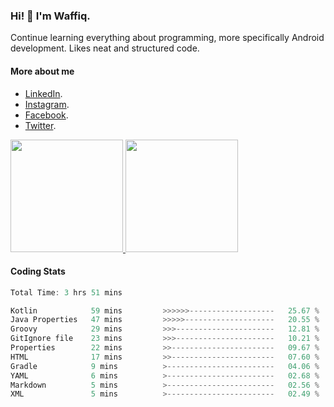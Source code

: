 ### Hi! 👋 I'm Waffiq.

Continue learning everything about programming, more specifically Android development. Likes neat and structured code.

#### More about me 
- [LinkedIn](https://www.linkedin.com/in/waffiqaziz/).
- [Instagram](https://www.instagram.com/waffiqaziz/).
- [Facebook](https://web.facebook.com/WaffiqAziz/).
- [Twitter](https://twitter.com/AzizWaffiq).

<p align="left">
<a href="https://github.com/waffiqaziz">
  <img height="180em" src="https://github-readme-stats-eight-theta.vercel.app/api?username=waffiqaziz&show_icons=true&theme=algolia&include_all_commits=true&count_private=true"/>
  <img height="180em" src="https://github-readme-stats-eight-theta.vercel.app/api/top-langs/?username=waffiqaziz&layout=compact&langs_count=8&theme=algolia"/>
</a>
</p>

#### Coding Stats
<!--START_SECTION:waka-->

```rust
Total Time: 3 hrs 51 mins

Kotlin            59 mins         >>>>>>-------------------   25.67 %
Java Properties   47 mins         >>>>>--------------------   20.55 %
Groovy            29 mins         >>>----------------------   12.81 %
GitIgnore file    23 mins         >>>----------------------   10.21 %
Properties        22 mins         >>-----------------------   09.67 %
HTML              17 mins         >>-----------------------   07.60 %
Gradle            9 mins          >------------------------   04.06 %
YAML              6 mins          >------------------------   02.68 %
Markdown          5 mins          >------------------------   02.56 %
XML               5 mins          >------------------------   02.49 %
```

<!--END_SECTION:waka-->
